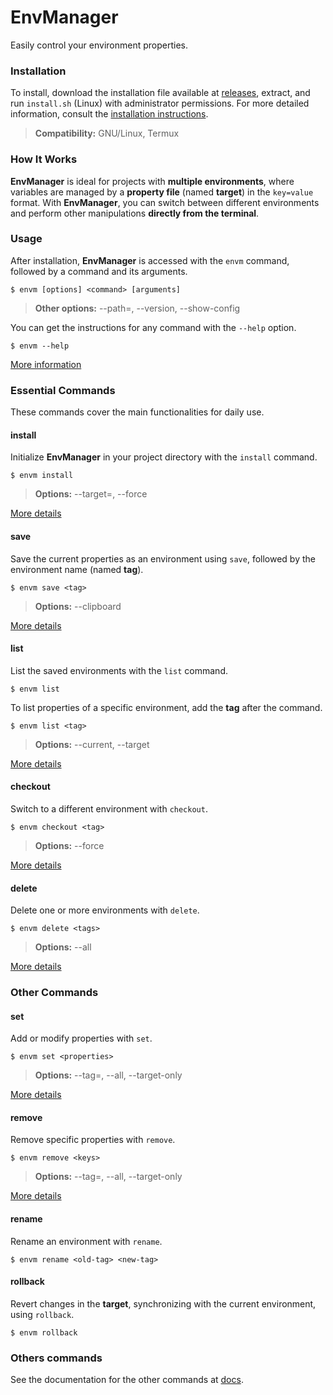 # EnvManager

Easily control your environment properties.

### Installation

To install, download the installation file available at [releases](https://github.com/Irineu333/EnvManager/releases),
extract, and run `install.sh` (Linux) with administrator permissions. For more detailed information, consult
the [installation instructions](src/dist/INSTALLATION.md).

> **Compatibility:** GNU/Linux, Termux

### How It Works

**EnvManager** is ideal for projects with **multiple environments**, where variables are managed by a **property
file** (named **target**) in the `key=value` format. With **EnvManager**, you can switch between
different environments and perform other manipulations **directly from the terminal**.

### Usage

After installation, **EnvManager** is accessed with the `envm` command, followed by a command and its arguments.

``` shell
$ envm [options] <command> [arguments]
```

> **Other options:** --path=<project path>, --version, --show-config

You can get the instructions for any command with the `--help` option.

``` shell
$ envm --help
```

[More information](docs/envm.md)

### Essential Commands

These commands cover the main functionalities for daily use.

#### install

Initialize **EnvManager** in your project directory with the `install` command.

``` shell
$ envm install
```

> **Options:** --target=<target path>, --force

[More details](docs/install.md)

#### save

Save the current properties as an environment using `save`, followed by the environment name (named **tag**).

``` shell
$ envm save <tag>
```

> **Options:** --clipboard

[More details](docs/save.md)

#### list

List the saved environments with the `list` command.

``` shell
$ envm list
```

To list properties of a specific environment, add the **tag** after the command.

``` shell
$ envm list <tag>
```

> **Options:** --current, --target

[More details](docs/list.md)

#### checkout

Switch to a different environment with `checkout`.

``` shell
$ envm checkout <tag>
```

> **Options:** --force

[More details](docs/checkout.md)

#### delete

Delete one or more environments with `delete`.

``` shell
$ envm delete <tags>
```

> **Options:** --all

[More details](docs/delete.md)

### Other Commands

#### set

Add or modify properties with `set`.

``` shell
$ envm set <properties>
```

> **Options:** --tag=<tag>, --all, --target-only

[More details](docs/set.md)

#### remove

Remove specific properties with `remove`.

``` shell
$ envm remove <keys>
```

> **Options:** --tag=<tag>, --all, --target-only

[More details](docs/remove.md)

#### rename

Rename an environment with `rename`.

``` shell
$ envm rename <old-tag> <new-tag>
```

#### rollback

Revert changes in the **target**, synchronizing with the current environment, using `rollback`.

``` shell
$ envm rollback
```

### Others commands

See the documentation for the other commands at [docs](/docs).